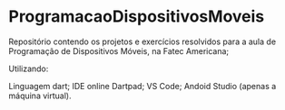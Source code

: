 # ProgramacaoDispositivosMoveis

Repositório contendo os projetos e exercícios resolvidos para a aula de Programação de Dispositivos Móveis, na Fatec Americana;

Utilizando:

Linguagem dart;
IDE online Dartpad;
VS Code;
Andoid Studio (apenas a máquina virtual).
